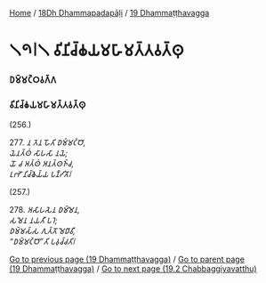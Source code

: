 
[Home](/) / [18Dh Dhammapadapāḷi](/tipitaka/18Dh.md) / [19 Dhammaṭṭhavagga](/tipitaka/18Dh/19.md)

# 𑁧𑁯𑁇𑁧 𑀯𑀺𑀦𑀺𑀘𑁆𑀙𑀬𑀫𑀳𑀸𑀫𑀢𑁆𑀢𑀯𑀢𑁆𑀣𑀼

### 𑀥𑀫𑁆𑀫𑀝𑁆𑀞𑀯𑀕𑁆𑀕

### 𑀯𑀺𑀦𑀺𑀘𑁆𑀙𑀬𑀫𑀳𑀸𑀫𑀢𑁆𑀢𑀯𑀢𑁆𑀣𑀼

(256.)

277\. _𑀦 𑀢𑁂𑀦 𑀳𑁄𑀢𑀺 𑀥𑀫𑁆𑀫𑀝𑁆𑀞𑁄,_  
_𑀬𑁂𑀦𑀢𑁆𑀣𑀁 𑀲𑀸𑀳𑀲𑀸 𑀦𑀬𑁂;_  
_𑀬𑁄 𑀘 𑀅𑀢𑁆𑀣𑀁 𑀅𑀦𑀢𑁆𑀣𑀜𑁆𑀘,_  
_𑀉𑀪𑁄 𑀦𑀺𑀘𑁆𑀙𑁂𑀬𑁆𑀬 𑀧𑀡𑁆𑀟𑀺𑀢𑁄𑁇_  


(257.)

278\. _𑀅𑀲𑀸𑀳𑀲𑁂𑀦 𑀥𑀫𑁆𑀫𑁂𑀦,_  
_𑀲𑀫𑁂𑀦 𑀦𑀬𑀢𑀻 𑀧𑀭𑁂;_  
_𑀥𑀫𑁆𑀫𑀲𑁆𑀲 𑀕𑀼𑀢𑁆𑀢𑁄 𑀫𑁂𑀥𑀸𑀯𑀻,_  
_“𑀥𑀫𑁆𑀫𑀝𑁆𑀞𑁄”𑀢𑀺 𑀧𑀯𑀼𑀘𑁆𑀘𑀢𑀺𑁇_  


[Go to previous page (19 Dhammaṭṭhavagga)](/tipitaka/18Dh/19.md) / [Go to parent page (19 Dhammaṭṭhavagga)](/tipitaka/18Dh/19.md) / [Go to next page (19.2 Chabbaggiyavatthu)](/tipitaka/18Dh/19/19.2.md)


